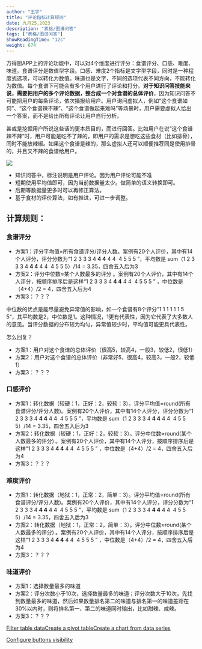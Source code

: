 ```yaml
---
author: "王宇"
title: "评论指标计算规则"
date: 九月25,2023
description: "表格/图谱问答"
tags: ["表格/图谱问答"]
ShowReadingTime: "12s"
weight: 674
---
```

万得厨APP上的评论功能中，可以对4个维度进行评分：食谱评分、口感、难度、味道。食谱评分是数值型字段。口感、难度2个指标是文字型字段，同时是一种程度式选项，可以转化为数值。味道也是文字，不同的选项代表不同方向，不能转化为数值。每个食谱下可能会有多个用户进行了评论和打分。**对于知识问答技能来说，需要把用户的多个评论数据，整合成一个对食谱的总体评价**，因为知识问答不可能把用户的每条评论，依次播报给用户。用户询问虚拟人，例如“这个食谱如何”、“这个食谱辣不辣”、“这个食谱做起来难吗”等场景时，用户需要虚拟人给出一个答案，而不是给出所有评论让用户自行分析。

甚或是挖掘用户所说这些话的更本质目的，而进行回答。比如用户在说“这个食谱辣不辣”时，用户可能是吃不了辣的，即用户的需求是想吃这些食材（比如排骨），同时不能放辣椒。如果这个食谱是辣的，那么虚拟人还可以顺便推荐同是使用排骨的，并且又不辣的食谱给用户。

![](/download/attachments/109717293/image2023-9-25_9-38-19.png?version=1&modificationDate=1695605899554&api=v2)

*   知识问答中，标注说明是用户评论。因为用户评论可能不准
*   短期使用平均值即可，因为当前数据量太少。做简单的语义转换即可。
*   后期等数据量更多时可以再修正算法。
*   基于食材的评价算法，如有推进，可进一步调整。

**计算规则：**
---------

### 食谱评分

*   方案1：评分平均值=所有食谱评分/评分人数。案例有20个人评价，其中有14个人评分，评分分数为“1 2 3 3 3 4 **4 4** 4 4  4 5 5 5 ”，平均数是 sum（1 2 3 3 3 4 **4 4** 4 4  4 5 5 5）/14 = 3.35，四舍五入后为3
*   方案2：评分中位数≈某个人数最多的评分 。案例有20个人评价，其中有14个人评分，按顺序排序后是这样“1 2 3 3 3 4 **4 4** 4 4  4 5 5 5 ” ，中位数是（4+4）/2 = 4，四舍五入后为4
*   方案3：？？？

中位数的优点是能尽量避免异常值的影响，如一个食谱有8个评分”1 1 1 1 1 1 5 5“，其平均数是2，中位数是1。这种情况，1更有代表性，因为它代表了大多数人的意见。当评分数据的分布较为均匀，异常值较少时，平均值可能更具代表性。

怎么回复？

*   方案1：用户对这个食谱的总体评价（很高5，较高4，一般3，较低2，很低1）
*   方案2：用户对这个食谱的总体评价（非常好5，很高4，较高3，一般2，较低1）
*   方案3：？？？

### 口感评价

*   方案1：转化数据（较硬：1，正好：2，较软：3）。评分平均值=round(所有食谱评分/评分人数)。案例有20个人评价，其中有14个人评分，评分分数为“1 2 3 3 3 4 **4 4** 4 4  4 5 5 5 ”，平均数是 sum（1 2 3 3 3 4 **4 4** 4 4  4 5 5 5）/14 = 3.35，四舍五入后为3
*   方案2：转化数据（较硬：1，正好：2，较软：3）。评分中位数≈round(某个人数最多的评分) 。案例有20个人评价，其中有14个人评分，按顺序排序后是这样“1 2 3 3 3 4 **4 4** 4 4  4 5 5 5 ” ，中位数是（4+4）/2 = 4，四舍五入后为4
*   方案3：？？？

### 难度评价

*   方案1：转化数据（地狱：1，正常：2，简单：3）。评分平均值=round(所有食谱评分/评分人数)。案例有20个人评价，其中有14个人评分，评分分数为“1 2 3 3 3 4 **4 4** 4 4  4 5 5 5 ”，平均数是 sum（1 2 3 3 3 4 **4 4** 4 4  4 5 5 5）/14 = 3.35，四舍五入后为3
*   方案2：转化数据（地狱：1，正常：2，简单：3）。评分中位数≈round(某个人数最多的评分) 。案例有20个人评价，其中有14个人评分，按顺序排序后是这样“1 2 3 3 3 4 **4 4** 4 4  4 5 5 5 ” ，中位数是（4+4）/2 = 4，四舍五入后为4
*   方案3：？？？

### 味道评价

*   方案1：选择数量最多的味道
*   方案2：评分次数小于10次，选择数量最多的味道；评分次数大于10次，先找到数量最多的味道，然后如果数量排名第二的味道与排名第一的味道差距在30%以内时，则将排名第一、第二的味道同时输出，比如甜辣、咸辣。
*   方案3：？？？

  

  

[Filter table data](#)[Create a pivot table](#)[Create a chart from data series](#)

[Configure buttons visibility](/users/tfac-settings.action)